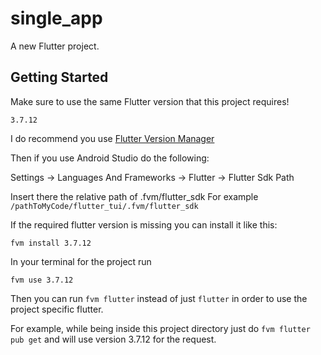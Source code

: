 # single_app

A new Flutter project.

## Getting Started

Make sure to use the same Flutter version that this project requires! 

`3.7.12`

I do recommend you use [Flutter Version Manager](https://fvm.app/docs/getting_started/installation)

Then if you use Android Studio do the following:

Settings -> Languages And Frameworks -> Flutter -> Flutter Sdk Path

Insert there the relative path of .fvm/flutter_sdk
For example `/pathToMyCode/flutter_tui/.fvm/flutter_sdk`

If the required flutter version is missing you can install it like this:

```shell
fvm install 3.7.12
```

In your terminal for the project run
```shell
fvm use 3.7.12
```

Then you can run `fvm flutter` instead of just `flutter` in order to use the project specific flutter.

For example, while being inside this project directory just do `fvm flutter pub get` and will use version 3.7.12 for the request.
